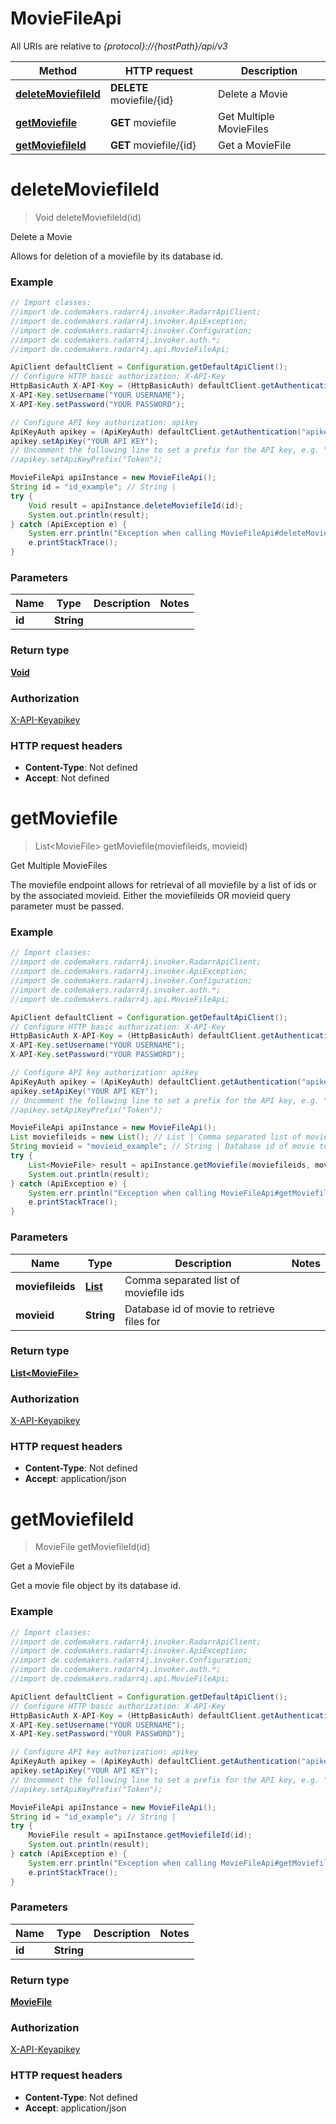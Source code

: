 # MovieFileApi

All URIs are relative to *{protocol}://{hostPath}/api/v3*

Method | HTTP request | Description
------------- | ------------- | -------------
[**deleteMoviefileId**](MovieFileApi.md#deleteMoviefileId) | **DELETE** moviefile/{id} | Delete a Movie
[**getMoviefile**](MovieFileApi.md#getMoviefile) | **GET** moviefile | Get Multiple MovieFiles
[**getMoviefileId**](MovieFileApi.md#getMoviefileId) | **GET** moviefile/{id} | Get a MovieFile

<a name="deleteMoviefileId"></a>
# **deleteMoviefileId**
> Void deleteMoviefileId(id)

Delete a Movie

Allows for deletion of a moviefile by its database id.

### Example
```java
// Import classes:
//import de.codemakers.radarr4j.invoker.RadarrApiClient;
//import de.codemakers.radarr4j.invoker.ApiException;
//import de.codemakers.radarr4j.invoker.Configuration;
//import de.codemakers.radarr4j.invoker.auth.*;
//import de.codemakers.radarr4j.api.MovieFileApi;

ApiClient defaultClient = Configuration.getDefaultApiClient();
// Configure HTTP basic authorization: X-API-Key
HttpBasicAuth X-API-Key = (HttpBasicAuth) defaultClient.getAuthentication("X-API-Key");
X-API-Key.setUsername("YOUR USERNAME");
X-API-Key.setPassword("YOUR PASSWORD");

// Configure API key authorization: apikey
ApiKeyAuth apikey = (ApiKeyAuth) defaultClient.getAuthentication("apikey");
apikey.setApiKey("YOUR API KEY");
// Uncomment the following line to set a prefix for the API key, e.g. "Token" (defaults to null)
//apikey.setApiKeyPrefix("Token");

MovieFileApi apiInstance = new MovieFileApi();
String id = "id_example"; // String | 
try {
    Void result = apiInstance.deleteMoviefileId(id);
    System.out.println(result);
} catch (ApiException e) {
    System.err.println("Exception when calling MovieFileApi#deleteMoviefileId");
    e.printStackTrace();
}
```

### Parameters

Name | Type | Description  | Notes
------------- | ------------- | ------------- | -------------
 **id** | **String**|  |

### Return type

[**Void**](.md)

### Authorization

[X-API-Key](../README.md#X-API-Key)[apikey](../README.md#apikey)

### HTTP request headers

 - **Content-Type**: Not defined
 - **Accept**: Not defined

<a name="getMoviefile"></a>
# **getMoviefile**
> List&lt;MovieFile&gt; getMoviefile(moviefileids, movieid)

Get Multiple MovieFiles

The moviefile endpoint allows for retrieval of all moviefile by a list of ids or by the associated movieid. Either the moviefileids OR movieid query parameter must be passed.

### Example
```java
// Import classes:
//import de.codemakers.radarr4j.invoker.RadarrApiClient;
//import de.codemakers.radarr4j.invoker.ApiException;
//import de.codemakers.radarr4j.invoker.Configuration;
//import de.codemakers.radarr4j.invoker.auth.*;
//import de.codemakers.radarr4j.api.MovieFileApi;

ApiClient defaultClient = Configuration.getDefaultApiClient();
// Configure HTTP basic authorization: X-API-Key
HttpBasicAuth X-API-Key = (HttpBasicAuth) defaultClient.getAuthentication("X-API-Key");
X-API-Key.setUsername("YOUR USERNAME");
X-API-Key.setPassword("YOUR PASSWORD");

// Configure API key authorization: apikey
ApiKeyAuth apikey = (ApiKeyAuth) defaultClient.getAuthentication("apikey");
apikey.setApiKey("YOUR API KEY");
// Uncomment the following line to set a prefix for the API key, e.g. "Token" (defaults to null)
//apikey.setApiKeyPrefix("Token");

MovieFileApi apiInstance = new MovieFileApi();
List moviefileids = new List(); // List | Comma separated list of moviefile ids
String movieid = "movieid_example"; // String | Database id of movie to retrieve files for
try {
    List<MovieFile> result = apiInstance.getMoviefile(moviefileids, movieid);
    System.out.println(result);
} catch (ApiException e) {
    System.err.println("Exception when calling MovieFileApi#getMoviefile");
    e.printStackTrace();
}
```

### Parameters

Name | Type | Description  | Notes
------------- | ------------- | ------------- | -------------
 **moviefileids** | [**List**](.md)| Comma separated list of moviefile ids |
 **movieid** | **String**| Database id of movie to retrieve files for |

### Return type

[**List&lt;MovieFile&gt;**](MovieFile.md)

### Authorization

[X-API-Key](../README.md#X-API-Key)[apikey](../README.md#apikey)

### HTTP request headers

 - **Content-Type**: Not defined
 - **Accept**: application/json

<a name="getMoviefileId"></a>
# **getMoviefileId**
> MovieFile getMoviefileId(id)

Get a MovieFile

Get a movie file object by its database id.

### Example
```java
// Import classes:
//import de.codemakers.radarr4j.invoker.RadarrApiClient;
//import de.codemakers.radarr4j.invoker.ApiException;
//import de.codemakers.radarr4j.invoker.Configuration;
//import de.codemakers.radarr4j.invoker.auth.*;
//import de.codemakers.radarr4j.api.MovieFileApi;

ApiClient defaultClient = Configuration.getDefaultApiClient();
// Configure HTTP basic authorization: X-API-Key
HttpBasicAuth X-API-Key = (HttpBasicAuth) defaultClient.getAuthentication("X-API-Key");
X-API-Key.setUsername("YOUR USERNAME");
X-API-Key.setPassword("YOUR PASSWORD");

// Configure API key authorization: apikey
ApiKeyAuth apikey = (ApiKeyAuth) defaultClient.getAuthentication("apikey");
apikey.setApiKey("YOUR API KEY");
// Uncomment the following line to set a prefix for the API key, e.g. "Token" (defaults to null)
//apikey.setApiKeyPrefix("Token");

MovieFileApi apiInstance = new MovieFileApi();
String id = "id_example"; // String | 
try {
    MovieFile result = apiInstance.getMoviefileId(id);
    System.out.println(result);
} catch (ApiException e) {
    System.err.println("Exception when calling MovieFileApi#getMoviefileId");
    e.printStackTrace();
}
```

### Parameters

Name | Type | Description  | Notes
------------- | ------------- | ------------- | -------------
 **id** | **String**|  |

### Return type

[**MovieFile**](MovieFile.md)

### Authorization

[X-API-Key](../README.md#X-API-Key)[apikey](../README.md#apikey)

### HTTP request headers

 - **Content-Type**: Not defined
 - **Accept**: application/json

